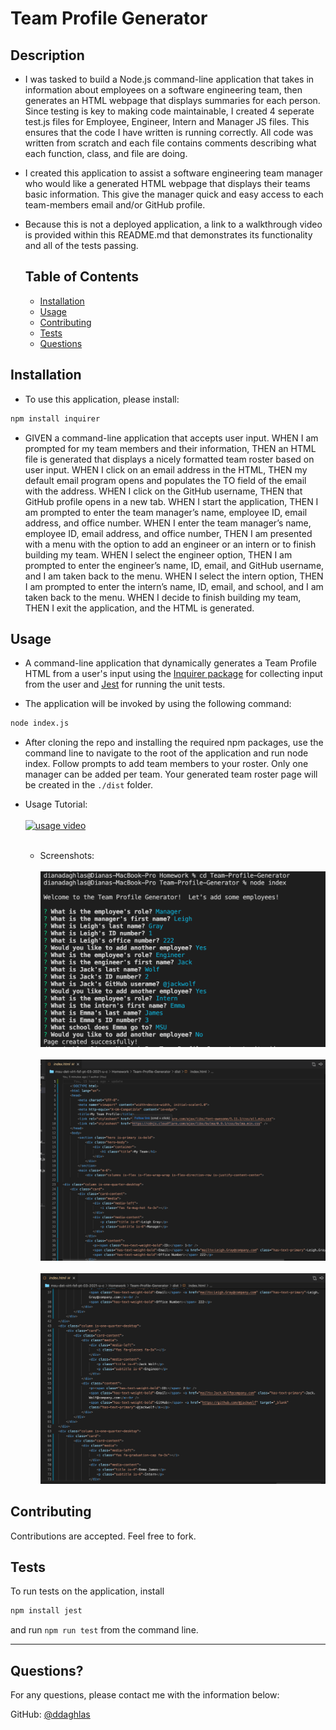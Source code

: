 # Team Profile Generator

## Description

- I was tasked to build a Node.js command-line application that takes in information about employees on a software engineering team, then generates an HTML webpage that displays summaries for each person. Since testing is key to making code maintainable, I created 4 seperate test.js files for Employee, Engineer, Intern and Manager JS files. This ensures that the code I have written is running correctly. All code was written from scratch and each file contains comments describing what each function, class, and file are doing. 
- I created this application to assist a software engineering team manager who would like a generated HTML webpage that displays their teams basic information. This give the manager quick and easy access to each team-members email and/or GitHub profile. 
- Because this is not a deployed application, a link to a walkthrough video is provided within this README.md that demonstrates its functionality and all of the tests passing. 
  
  ## Table of Contents
  * [Installation](#installation)
  * [Usage](#usage)
  * [Contributing](#contributing)
  * [Tests](#tests)
  * [Questions](#questions)

## Installation

- To use this application, please install:
```md
npm install inquirer
```
- GIVEN a command-line application that accepts user input. WHEN I am prompted for my team members and their information, THEN an HTML file is generated that displays a nicely formatted team roster based on user input. WHEN I click on an email address in the HTML, THEN my default email program opens and populates the TO field of the email with the address. WHEN I click on the GitHub username, THEN that GitHub profile opens in a new tab. WHEN I start the application, THEN I am prompted to enter the team manager’s name, employee ID, email address, and office number. WHEN I enter the team manager’s name, employee ID, email address, and office number, THEN I am presented with a menu with the option to add an engineer or an intern or to finish building my team. WHEN I select the engineer option, THEN I am prompted to enter the engineer’s name, ID, email, and GitHub username, and I am taken back to the menu. WHEN I select the intern option, THEN I am prompted to enter the intern’s name, ID, email, and school, and I am taken back to the menu. WHEN I decide to finish building my team, THEN I exit the application, and the HTML is generated.
## Usage
- A command-line application that dynamically generates a Team Profile HTML from a user's input using the [Inquirer package](https://www.npmjs.com/package/inquirer) for collecting input from the user and [Jest](https://www.npmjs.com/package/jest) for running the unit tests. 

- The application will be invoked by using the following command:

```bash
node index.js
```

- After cloning the repo and installing the required npm packages, use the command line to navigate to the root of the application and run node index. Follow prompts to add team members to your roster. Only one manager can be added per team. Your generated team roster page will be created in the ```./dist``` folder.

- Usage Tutorial: <br><br>
  [![usage video](./images/Team-Profile-Tutorial.gif)](https://drive.google.com/file/d/1LtkDfuSO4RbgHAz0lf0XmQrLOSsm6PmK/view?usp=sharing "Click Me!")<br><br>
  - Screenshots: <br><br>
  ![Command-Line](images/terminal-questions.png)<br><br>
  ![HTML1](images/generated-html1.png)<br><br>
  ![HTML2](images/generated-html2.png)


## Contributing
  
  Contributions are accepted. Feel free to fork.


## Tests
To run tests on the application, install
```md
npm install jest
```
and run  `npm run test` from the command line.

  ---
  
  
  ## Questions?
  
  For any questions, please contact me with the information below:

  GitHub: [@ddaghlas](https://github.com/ddaghlas) 

